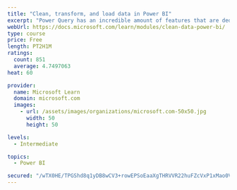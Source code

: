 ```yaml
---
title: "Clean, transform, and load data in Power BI"
excerpt: "Power Query has an incredible amount of features that are dedicated to helping you clean and prepare your data for analysis. You will learn how to simplify a complicated model, change data types, rename objects, and pivot data. You will also learn how to profile columns so that you know which columns have the valuable data that you’re seeking for deeper analytics."
webUrl: https://docs.microsoft.com/learn/modules/clean-data-power-bi/
type: course
price: Free
length: PT2H1M
ratings:
  count: 851
  average: 4.7497063
heat: 60

provider:
  name: Microsoft Learn
  domain: microsoft.com
  images:
    - url: /assets/images/organizations/microsoft.com-50x50.jpg
      width: 50
      height: 50

levels:
  - Intermediate

topics:
  - Power BI

secured: "/wTX0HE/TPGShd8q1yDB8wCV3+rowEPSoEaaXgTHRVVR22huFZcVxP1xMao0VsUSwGWuC8F6sxgu6oVHrYbUWMV6xhOYm2pKgY9pfi277Ifrom3T9DifQzwjMsWEA6DCrRFcaUsV01ndU/9r7c222Kk87bO+mAnTe8La5/LAwXzOUqaq9ZGd8JP82bukJBEfo0AdkXs35LxJ8q/QbrOk1p5d1VAnstiuWKhWlPsmMVvUZt9DQ+AhR413ZOaPcPeTIQcrP1mRlslKv7FG3/YtK/Kn4UcueilrFM+8w9JZ4oEyo9vrxrERLh+I4sBQALtUVZpfbBwxrCduMaMCe4KrJMp5eH5WvfYDTJr1aVjnqQmuTLzjjsi6nNpZIXSeuPJMZFwwfzgOZb3E+OlVOPfBXPkzPiCDX5QFLlc3LHF3M/M=;LS56qB6B/DlQzPc/lTZEZQ=="
---
```


